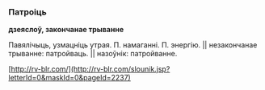 ### Патроіць
**дзеяслоў, закончанае трыванне**

Павялічыць, узмацніць утрая. П. намаганні. П. энергію. || незакончанае трыванне: патройваць. || назоўнік: патройванне.

<a rel="author">[http://rv-blr.com/](http://rv-blr.com/slounik.jsp?letterId=0&maskId=0&pageId=2237)</a>

